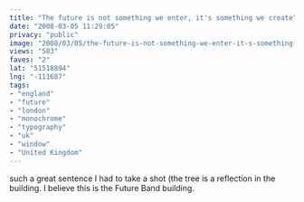 ```yaml
---
title: "The future is not something we enter, it's something we create"
date: "2008-03-05 11:29:05"
privacy: "public"
image: "2008/03/05/the-future-is-not-something-we-enter-it-s-something-we-create/the-future-is-not-something-we-enter-it-s-something-we-create.jpg"
views: "583"
faves: "2"
lat: "51518894"
lng: "-111687"
tags:
- "england"
- "future"
- "london"
- "monochrome"
- "typography"
- "uk"
- "window"
- "United Kingdom"
---
```

such a great sentence I had to take a shot (the tree is a reflection in the building. I believe this is the Future Band building.<a href="/photos/2008/03/05/ground-hog-resolution-review-day-2"></a>
